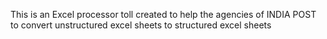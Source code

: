 This is an Excel processor toll created to help the agencies of INDIA POST to convert unstructured excel sheets to structured excel sheets
